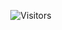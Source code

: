 <p align="center">
  <img alt="Visitors" src="https://komarev.com/ghpvc/?username=nacharuvsko&style=flat&labelColor=black&logo=github&label=Profile+Views&color=0d8ce0"/>
</p>
